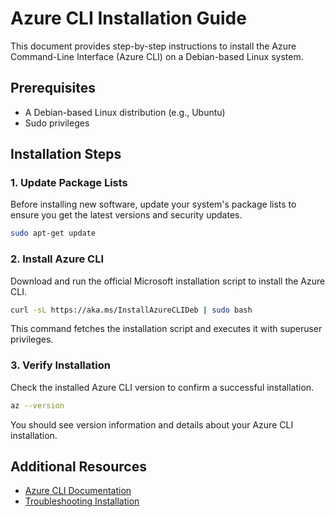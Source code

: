 # Azure CLI Installation Guide

This document provides step-by-step instructions to install the Azure Command-Line Interface (Azure CLI) on a Debian-based Linux system.

## Prerequisites

- A Debian-based Linux distribution (e.g., Ubuntu)
- Sudo privileges

## Installation Steps

### 1. Update Package Lists

Before installing new software, update your system's package lists to ensure you get the latest versions and security updates.

```bash
sudo apt-get update
```

### 2. Install Azure CLI

Download and run the official Microsoft installation script to install the Azure CLI.

```bash
curl -sL https://aka.ms/InstallAzureCLIDeb | sudo bash
```

This command fetches the installation script and executes it with superuser privileges.

### 3. Verify Installation

Check the installed Azure CLI version to confirm a successful installation.

```bash
az --version
```

You should see version information and details about your Azure CLI installation.

## Additional Resources

- [Azure CLI Documentation](https://docs.microsoft.com/cli/azure/install-azure-cli)
- [Troubleshooting Installation](https://docs.microsoft.com/cli/azure/troubleshoot)
